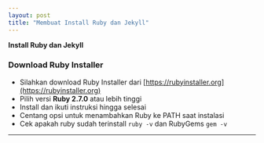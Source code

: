 ```yaml
---
layout: post
title: "Membuat Install Ruby dan Jekyll"
---
```

<strong>Install Ruby dan Jekyll</strong>

### Download Ruby Installer
- Silahkan download Ruby Installer dari [https://rubyinstaller.org](https://rubyinstaller.org)
- Pilih versi **Ruby 2.7.0** atau lebih tinggi
- Install dan ikuti instruksi hingga selesai
- Centang opsi untuk menambahkan Ruby ke PATH saat instalasi
- Cek apakah ruby sudah terinstall
```ruby -v``` dan RubyGems ```gem -v```
---